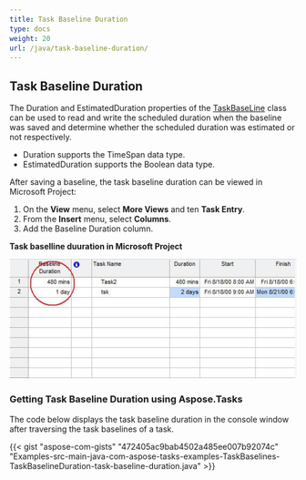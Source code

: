 ```yaml
---
title: Task Baseline Duration
type: docs
weight: 20
url: /java/task-baseline-duration/
---
```


## **Task Baseline Duration**
The Duration and EstimatedDuration properties of the [TaskBaseLine](https://apireference.aspose.com/tasks/java/com.aspose.tasks/TaskBaseLine) class can be used to read and write the scheduled duration when the baseline was saved and determine whether the scheduled duration was estimated or not respectively.

- Duration supports the TimeSpan data type.
- EstimatedDuration supports the Boolean data type.

After saving a baseline, the task baseline duration can be viewed in Microsoft Project:

1. On the **View** menu, select **More Views** and ten **Task Entry**.
1. From the **Insert** menu, select **Columns**.
1. Add the Baseline Duration column.


**Task baselline duuration in Microsoft Project** 

![todo:image_alt_text](task-baseline-duration_1.png)
### **Getting Task Baseline Duration using Aspose.Tasks**
The code below displays the task baseline duration in the console window after traversing the task baselines of a task.

{{< gist "aspose-com-gists" "472405ac9bab4502a485ee007b92074c" "Examples-src-main-java-com-aspose-tasks-examples-TaskBaselines-TaskBaselineDuration-task-baseline-duration.java" >}}
